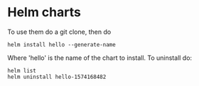 # Helm charts

To use them do a git clone, then do

```
helm install hello --generate-name
```
Where 'hello' is the name of the chart to install.
To uninstall do:
```
helm list
helm uninstall hello-1574168482
```
